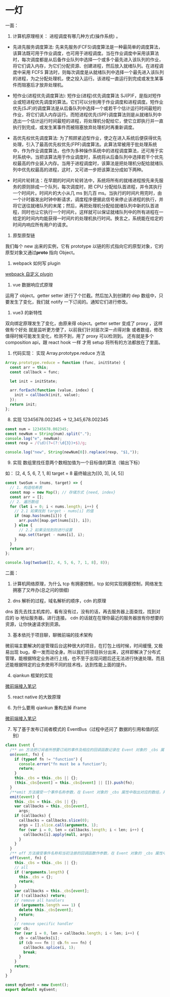 # 一灯

一面：

1. 计算机原理相关： 进程调度有哪几种方式(操作系统) 。

- 先进先服务调度算法: 先来先服务(FCFS)调度算法是一种最简单的调度算法，该算法既可用于作业调度，也可用于进程调度。当在作业调度中采用该算法时，每次调度都是从后备作业队列中选择一个或多个最先进入该队列的作业，将它们调入内存，为它们分配资源、创建进程，然后放入就绪队列。在进程调度中采用 FCFS 算法时，则每次调度是从就绪队列中选择一个最先进入该队列的进程，为之分配处理机，使之投入运行。该进程一直运行到完成或发生某事件而阻塞后才放弃处理机。

- 短作业(进程优先调度算法): 短作业(进程)优先调度算法 SJ(P)F，是指对短作业或短进程优先调度的算法。它们可以分别用于作业调度和进程调度。短作业优先(SJF)的调度算法是从后备队列中选择一个或若干个估计运行时间最短的作业，将它们调入内存运行。而短进程优先(SPF)调度算法则是从就绪队列中选出一个估计运行时间最短的进程，将处理机分配给它，使它立即执行并一直执行到完成，或发生某事件而被阻塞放弃处理机时再重新调度。

- 高优先权优先调度算法: 为了照顾紧迫型作业，使之在进入系统后便获得优先处理，引入了最高优先权优先(FPF)调度算法。此算法常被用于批处理系统中，作为作业调度算法，也作为多种操作系统中的进程调度算法，还可用于实时系统中。当把该算法用于作业调度时，系统将从后备队列中选择若干个优先权最高的作业装入内存。当用于进程调度时，该算法是把处理机分配给就绪队列中优先权最高的进程，这时，又可进一步把该算法分成如下两种。

- 时间片轮转法：在早期的时间片轮转法中，系统将所有的就绪进程按先来先服务的原则排成一个队列，每次调度时，把 CPU 分配给队首进程，并令其执行一个时间片。时间片的大小从几 ms 到几百 ms。当执行的时间片用完时，由一个计时器发出时钟中断请求，调度程序便据此信号来停止该进程的执行，并将它送往就绪队列的末尾；然后，再把处理机分配给就绪队列中新的队首进程，同时也让它执行一个时间片。这样就可以保证就绪队列中的所有进程在一给定的时间内均能获得一时间片的处理机执行时间。换言之，系统能在给定的时间内响应所有用户的请求。

1. 原型原型链

我们每个 new 出来的实例，它有 prototype 以链的形式指向它的原型对象，它的原型对象又通过**proto** 指向 Object。

1. webpack 如何写 plugin

[webpack 自定义 plugin](../../源码/Webpack/webpack自定义plugin.md)

1. vue 数据响应式原理

运用了 object。getter setter 进行了个拦截。然后加入到创建的 dep 数组中，只要发生了变化，我们就 notify 一下订阅的。通知它们进行修改。

1. vue3 的新特性

双向绑定原理发生了变化，由原来得 object。getter setter 变成了 proxy ，这样做有个好处 就是监听更方便了，以前我们针对层次深一点得对象 或者数组，修改值得时候可能发生变化，检测不到，用了 proxy 可以检测到。 还有就是多个 composition api，跟 react hook 一样 才用 setup 将所有的方法都放在了里面。

1. 代码实现： 实现 Array.prototype.reduce 方法

```js
Array.prototype.reduce = function (func, initState) {
  const arr = this;
  const callback = func;

  let init = initState;

  arr.forEach(function (value, index) {
    init = callback(init, value);
  });
  return init;
};
```

8. 实现 12345678.002345 -> 12,345,678.002345

```js
const num = 12345678.002345;
const newNum = String(num).split(".");
console.log("e", newNum);
const rexp = /(\d)(?=(?:\d{3})+$)/g;

console.log("new", String(newNum[0]).replace(rexp, "$1,"));
```

9. 实现 数组里找任意两个数相加值为一个目标值的算法（输出下标）

如： [2, 4, 5, 6, 7, 1, 8] target = 8 最终输出为[[0, 3], [4, 5]]

```js
const twoSum = (nums, target) => {
  // 1. 构造哈希表
  const map = new Map(); // 存储方式 {need, index}
  const arr = [];
  // 2. 遍历数组
  for (let i = 0; i < nums.length; i++) {
    // 2.1 如果找到 target - nums[i] 的值
    if (map.has(nums[i])) {
      arr.push([map.get(nums[i]), i]);
    } else {
      // 2.2 如果没找到则进行设置
      map.set(target - nums[i], i);
    }
  }
  return arr;
};

console.log(twoSum([2, 4, 5, 6, 7, 1, 8], 8));
```

二面：

1. 计算机网络原理，为什么 tcp 有拥塞控制，tcp 如何实现拥塞控制，网络发生拥塞了又咋办(总之问的很细)

2. dns 解析的过程，域名解析的顺序，cdn 的原理

dns 首先去找主机库的，看有没有过，没有的话，再去服务器上面查找，找到对应的 ip 地址服务器。进行连接。
cdn 的话就在在理你最近的服务器放有你想要的资源，让你快速请求到资源。

3. 基本依托于项目聊，聊微前端的技术架构

微前端主要解决的是管理后台这种很大的项目，在打包上线时候，时间缓慢, 又极易出现 bug，牵一发而动全身。所以我们将项目拆分出来，这样即解决了分布式管理，能根据特定业务进行上线，也不至于出现问题后还无法进行快速处理。而且还能根据特定的业务使用不同的技术栈，达到性能上面的提升。

4. qiankun 框架的实现

[微前端接入笔记](../魅族经历/微前端接入笔记.md)

5. react native 的大致原理

6. 为什么要用 qiankun 重构去掉 iframe

[微前端接入笔记](../魅族经历/微前端接入笔记.md)

7. 写了基于发布订阅者模式的 EventBus（过程中还问了 数据的引用和值的区别）

```js
class Event {
  /** on 方法把订阅者所想要订阅的事件及相应的回调函数记录在 Event 对象的 _cbs 属性中*/
  on(event, fn) {
    if (typeof fn != "function") {
      console.error("fn must be a function");
      return;
    }
    this._cbs = this._cbs || {};
    (this._cbs[event] = this._cbs[event] || []).push(fn);
  }
  /**emit 方法接受一个事件名称参数，在 Event 对象的 _cbs 属性中取出对应的数组，并逐个执行里面的回调函数 */
  emit(event) {
    this._cbs = this._cbs || {};
    var callbacks = this._cbs[event],
      args;
    if (callbacks) {
      callbacks = callbacks.slice(0);
      args = [].slice.call(arguments, 1);
      for (var i = 0, len = callbacks.length; i < len; i++) {
        callbacks[i].apply(null, args);
      }
    }
  }
  /** off 方法接受事件名称和当初注册的回调函数作参数，在 Event 对象的 _cbs 属性中删除对应的回调函数。*/
  off(event, fn) {
    this._cbs = this._cbs || {};
    // all
    if (!arguments.length) {
      this._cbs = {};
      return;
    }
    var callbacks = this._cbs[event];
    if (!callbacks) return;
    // remove all handlers
    if (arguments.length === 1) {
      delete this._cbs[event];
      return;
    }
    // remove specific handler
    var cb;
    for (var i = 0, len = callbacks.length; i < len; i++) {
      cb = callbacks[i];
      if (cb === fn || cb.fn === fn) {
        callbacks.splice(i, 1);
        break;
      }
    }
    return;
  }
}

const myEvent = new Event();
export default myEvent;
```
